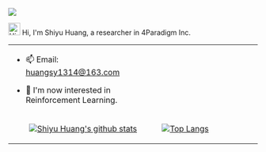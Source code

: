 ![](https://komarev.com/ghpvc/?username=huangshiyu13&color=brightgreen&label=PROFILE+VIEWS)


<img height="25" src='https://qpluspicture.oss-cn-beijing.aliyuncs.com/6LjjQA/Hi.gif' alt='Hi' width="24"/> Hi, I'm Shiyu Huang, a researcher in 4Paradigm Inc. 
<p></p>


<table align="center">
<tr>
<td valign="top" width="60%">

<!-- recent_releases starts -->

- 📫 Email: huangsy1314@163.com
- 👯 I'm now interested in Reinforcement Learning. 

  <!-- recent_releases ends -->
</td>
<td valign="top" width="40%">


</td>
</tr>
  
<tr>
<td>
<p align="center"><a href="https://github.com/retownplato"><img src="https://github-readme-stats.vercel.app/api?username=huangshiyu13&hide_border=true&show_icons=true" alt="Shiyu Huang's github stats"></a></p>

</td>
<td>
<a href="https://github.com/retownplato">
  <img align="center" alt="Top Langs" src="https://github-readme-stats.vercel.app/api/top-langs/?username=huangshiyu13&layout=compact" />
</a>
</td>
</tr>

</table>
